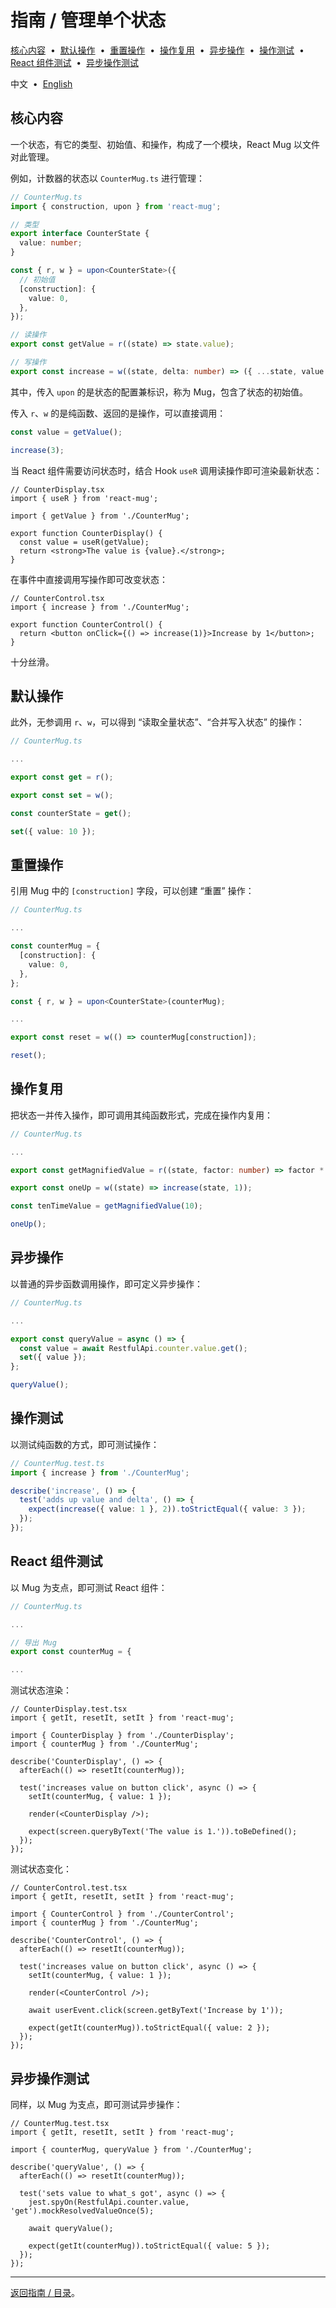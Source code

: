 # 指南 / 管理单个状态

[核心内容](#717b15a) &nbsp;•&nbsp; [默认操作](#dd7e66b) &nbsp;•&nbsp; [重置操作](#92e1195) &nbsp;•&nbsp; [操作复用](#b696eee) &nbsp;•&nbsp; [异步操作](#d2756a1) &nbsp;•&nbsp; [操作测试](#a37a64a) &nbsp;•&nbsp; [React 组件测试](#bb95563) &nbsp;•&nbsp; [异步操作测试](#47ec1db)

中文 &nbsp;•&nbsp; [English](./57934f5.md)

## <span id="717b15a"></span>核心内容

一个状态，有它的类型、初始值、和操作，构成了一个模块，React Mug 以文件对此管理。

例如，计数器的状态以 `CounterMug.ts` 进行管理：

```ts
// CounterMug.ts
import { construction, upon } from 'react-mug';

// 类型
export interface CounterState {
  value: number;
}

const { r, w } = upon<CounterState>({
  // 初始值
  [construction]: {
    value: 0,
  },
});

// 读操作
export const getValue = r((state) => state.value);

// 写操作
export const increase = w((state, delta: number) => ({ ...state, value: state.value + delta }));
```

其中，传入 `upon` 的是状态的配置兼标识，称为 Mug，包含了状态的初始值。

传入 `r`、`w` 的是纯函数、返回的是操作，可以直接调用：

```ts
const value = getValue();

increase(3);
```

当 React 组件需要访问状态时，结合 Hook `useR` 调用读操作即可渲染最新状态：

```tsx
// CounterDisplay.tsx
import { useR } from 'react-mug';

import { getValue } from './CounterMug';

export function CounterDisplay() {
  const value = useR(getValue);
  return <strong>The value is {value}.</strong>;
}
```

在事件中直接调用写操作即可改变状态：

```tsx
// CounterControl.tsx
import { increase } from './CounterMug';

export function CounterControl() {
  return <button onClick={() => increase(1)}>Increase by 1</button>;
}
```

十分丝滑。

## <span id="dd7e66b"></span>默认操作

此外，无参调用 `r`、`w`，可以得到 “读取全量状态”、“合并写入状态” 的操作：

```ts
// CounterMug.ts

...

export const get = r();

export const set = w();
```

```ts
const counterState = get();

set({ value: 10 });
```

## <span id="92e1195"></span>重置操作

引用 Mug 中的 `[construction]` 字段，可以创建 “重置” 操作：

```ts
// CounterMug.ts

...

const counterMug = {
  [construction]: {
    value: 0,
  },
};

const { r, w } = upon<CounterState>(counterMug);

...

export const reset = w(() => counterMug[construction]);
```

```ts
reset();
```

## <span id="b696eee"></span>操作复用

把状态一并传入操作，即可调用其纯函数形式，完成在操作内复用：

```ts
// CounterMug.ts

...

export const getMagnifiedValue = r((state, factor: number) => factor * getValue(state));

export const oneUp = w((state) => increase(state, 1));
```

```ts
const tenTimeValue = getMagnifiedValue(10);

oneUp();
```

## <span id="d2756a1"></span>异步操作

以普通的异步函数调用操作，即可定义异步操作：

```ts
// CounterMug.ts

...

export const queryValue = async () => {
  const value = await RestfulApi.counter.value.get();
  set({ value });
};
```

```ts
queryValue();
```

## <span id="a37a64a"></span>操作测试

以测试纯函数的方式，即可测试操作：

```ts
// CounterMug.test.ts
import { increase } from './CounterMug';

describe('increase', () => {
  test('adds up value and delta', () => {
    expect(increase({ value: 1 }, 2)).toStrictEqual({ value: 3 });
  });
});
```

## <span id="bb95563"></span>React 组件测试

以 Mug 为支点，即可测试 React 组件：

```ts
// CounterMug.ts

...

// 导出 Mug
export const counterMug = {

...
```

测试状态渲染：

```tsx
// CounterDisplay.test.tsx
import { getIt, resetIt, setIt } from 'react-mug';

import { CounterDisplay } from './CounterDisplay';
import { counterMug } from './CounterMug';

describe('CounterDisplay', () => {
  afterEach(() => resetIt(counterMug));

  test('increases value on button click', async () => {
    setIt(counterMug, { value: 1 });

    render(<CounterDisplay />);

    expect(screen.queryByText('The value is 1.')).toBeDefined();
  });
});
```

测试状态变化：

```tsx
// CounterControl.test.tsx
import { getIt, resetIt, setIt } from 'react-mug';

import { CounterControl } from './CounterControl';
import { counterMug } from './CounterMug';

describe('CounterControl', () => {
  afterEach(() => resetIt(counterMug));

  test('increases value on button click', async () => {
    setIt(counterMug, { value: 1 });

    render(<CounterControl />);

    await userEvent.click(screen.getByText('Increase by 1'));

    expect(getIt(counterMug)).toStrictEqual({ value: 2 });
  });
});
```

## <span id="47ec1db"></span>异步操作测试

同样，以 Mug 为支点，即可测试异步操作：

```tsx
// CounterMug.test.tsx
import { getIt, resetIt, setIt } from 'react-mug';

import { counterMug, queryValue } from './CounterMug';

describe('queryValue', () => {
  afterEach(() => resetIt(counterMug));

  test('sets value to what_s got', async () => {
    jest.spyOn(RestfulApi.counter.value, 'get').mockResolvedValueOnce(5);

    await queryValue();

    expect(getIt(counterMug)).toStrictEqual({ value: 5 });
  });
});
```

---

[返回指南 / 目录](./README.zh-Hans.md)。
